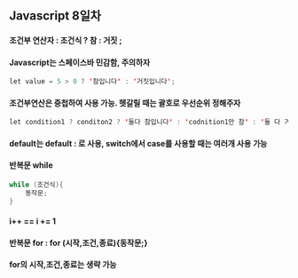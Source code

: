 ## Javascript 8일차
#### 조건부 연산자 : 조건식 ? 참 : 거짓 ;
#### Javascript는 스페이스바 민감함, 주의하자
``` java
let value = 5 > 0 ? '참입니다' : '거짓입니다';
```
#### 조건부연산은 중첩하여 사용 가능. 헷갈릴 때는 괄호로 우선순위 정해주자
``` java
let condition1 ? conditon2 ? '둘다 참입니다' : 'codnition1만 참' : '둘 다 거짓입니다';
```
#### default는 default : 로 사용, switch에서 case를 사용할 때는 여러개 사용 가능
#### 반복문 while
``` java
while (조건식){
    동작문;
}
```
#### i++ == i += 1
#### 반복문 for : for (시작,조건,종료){동작문;}
#### for의 시작,조건,종료는 생략 가능